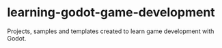# learning-godot-game-development
Projects, samples and templates created to learn game development with Godot.
